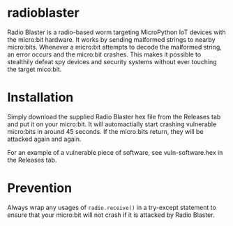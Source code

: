 # radioblaster
Radio Blaster is a radio-based worm targeting MicroPython IoT devices with the micro:bit hardware. It works by sending malformed strings to nearby micro:bits. Whenever a micro:bit attempts to decode the malformed string, an error occurs and the micro:bit crashes. This makes it possible to stealthily defeat spy devices and security systems without ever touching the target mico:bit.

# Installation
Simply download the supplied Radio Blaster hex file from the Releases tab and put it on your micro:bit. It will automactially start crashing vulnerable micro:bits in around 45 seconds. If the micro:bits return, they will be attacked again and again.

For an example of a vulnerable piece of software, see vuln-software.hex in the Releases tab.

# Prevention
Always wrap any usages of `radio.receive()` in a try-except statement to ensure that your micro:bit will not crash if it is attacked by Radio Blaster.
